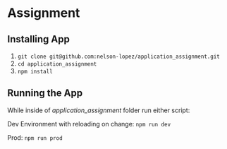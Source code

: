 # Assignment

## Installing App

1. `git clone git@github.com:nelson-lopez/application_assignment.git`
2. `cd application_assignment`
3. `npm install`

## Running the App
While inside of _application_assignment_ folder run either script:

Dev Environment with reloading on change:
`npm run dev`


Prod:
`npm run prod`


